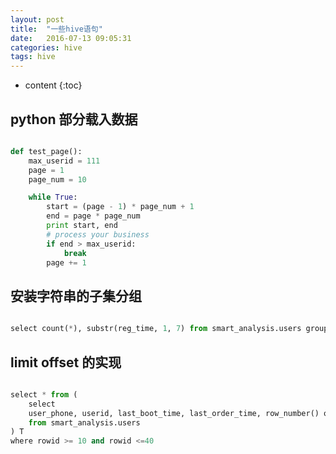 ```yaml
---
layout: post
title:  "一些hive语句"
date:   2016-07-13 09:05:31
categories: hive
tags: hive
---
```


* content
{:toc}

## python 部分载入数据

```python

def test_page():
    max_userid = 111
    page = 1
    page_num = 10

    while True:
        start = (page - 1) * page_num + 1
        end = page * page_num
        print start, end
        # process your business
        if end > max_userid:
            break
        page += 1

```

## 安装字符串的子集分组

```python

select count(*), substr(reg_time, 1, 7) from smart_analysis.users group by substr(reg_time, 1, 7)

```

## limit offset 的实现

```python

select * from (
    select
    user_phone, userid, last_boot_time, last_order_time, row_number() over (order by userid)  as rowid
    from smart_analysis.users
) T
where rowid >= 10 and rowid <=40

```
